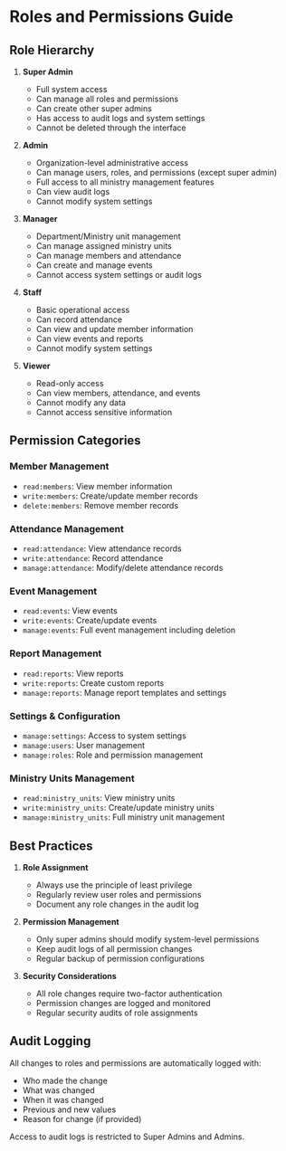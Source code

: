 # Roles and Permissions Guide

## Role Hierarchy

1. **Super Admin**
   - Full system access
   - Can manage all roles and permissions
   - Can create other super admins
   - Has access to audit logs and system settings
   - Cannot be deleted through the interface

2. **Admin**
   - Organization-level administrative access
   - Can manage users, roles, and permissions (except super admin)
   - Full access to all ministry management features
   - Can view audit logs
   - Cannot modify system settings

3. **Manager**
   - Department/Ministry unit management
   - Can manage assigned ministry units
   - Can manage members and attendance
   - Can create and manage events
   - Cannot access system settings or audit logs

4. **Staff**
   - Basic operational access
   - Can record attendance
   - Can view and update member information
   - Can view events and reports
   - Cannot modify system settings

5. **Viewer**
   - Read-only access
   - Can view members, attendance, and events
   - Cannot modify any data
   - Cannot access sensitive information

## Permission Categories

### Member Management
- `read:members`: View member information
- `write:members`: Create/update member records
- `delete:members`: Remove member records

### Attendance Management
- `read:attendance`: View attendance records
- `write:attendance`: Record attendance
- `manage:attendance`: Modify/delete attendance records

### Event Management
- `read:events`: View events
- `write:events`: Create/update events
- `manage:events`: Full event management including deletion

### Report Management
- `read:reports`: View reports
- `write:reports`: Create custom reports
- `manage:reports`: Manage report templates and settings

### Settings & Configuration
- `manage:settings`: Access to system settings
- `manage:users`: User management
- `manage:roles`: Role and permission management

### Ministry Units Management
- `read:ministry_units`: View ministry units
- `write:ministry_units`: Create/update ministry units
- `manage:ministry_units`: Full ministry unit management

## Best Practices

1. **Role Assignment**
   - Always use the principle of least privilege
   - Regularly review user roles and permissions
   - Document any role changes in the audit log

2. **Permission Management**
   - Only super admins should modify system-level permissions
   - Keep audit logs of all permission changes
   - Regular backup of permission configurations

3. **Security Considerations**
   - All role changes require two-factor authentication
   - Permission changes are logged and monitored
   - Regular security audits of role assignments

## Audit Logging

All changes to roles and permissions are automatically logged with:
- Who made the change
- What was changed
- When it was changed
- Previous and new values
- Reason for change (if provided)

Access to audit logs is restricted to Super Admins and Admins.